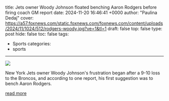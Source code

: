 title: Jets owner Woody Johnson floated benching Aaron Rodgers before firing coach GM report
date: 2024-11-20 16:46:41 +0000
author: "Paulina Dedaj"
cover: https://a57.foxnews.com/static.foxnews.com/foxnews.com/content/uploads/2024/11/1024/512/rodgers-woody.jpg?ve=1&tl=1
draft: false
top: false
type: post
hide: false
toc: false
tags:
  - Sports
categories:
  - sports
---

![](https://a57.foxnews.com/static.foxnews.com/foxnews.com/content/uploads/2024/11/1024/512/rodgers-woody.jpg?ve=1&tl=1)

New York Jets owner Woody Johnson's frustration began after a 9-10 loss to the Broncos, and according to one report, his first suggestion was to bench Aaron Rodgers.

[read more](https://www.foxnews.com/sports/jets-owner-woody-johnson-floated-benching-aaron-rodgers-before-firing-coach-gm-report)
